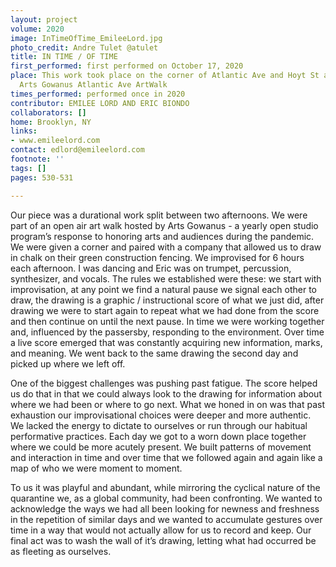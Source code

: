 ```yaml
---
layout: project
volume: 2020
image: InTimeOfTime_EmileeLord.jpg
photo_credit: Andre Tulet @atulet
title: IN TIME / OF TIME
first_performed: first performed on October 17, 2020
place: This work took place on the corner of Atlantic Ave and Hoyt St as part of the
  Arts Gowanus Atlantic Ave ArtWalk
times_performed: performed once in 2020
contributor: EMILEE LORD AND ERIC BIONDO
collaborators: []
home: Brooklyn, NY
links:
- www.emileelord.com
contact: edlord@emileelord.com
footnote: ''
tags: []
pages: 530-531

---
```


Our piece was a durational work split between two afternoons. We were part of an open air art walk hosted by Arts Gowanus - a yearly open studio program’s response to honoring arts and audiences during the pandemic. We were given a corner and paired with a company that allowed us to draw in chalk on their green construction fencing. We improvised for 6 hours each afternoon. I was dancing and Eric was on trumpet, percussion, synthesizer, and vocals. The rules we established were these: we start with improvisation, at any point we find a natural pause we signal each other to draw, the drawing is a graphic / instructional score of what we just did, after drawing we were to start again to repeat what we had done from the score and then continue on until the next pause. In time we were working together and, influenced by the passersby, responding to the environment. Over time a live score emerged that was constantly acquiring new information, marks, and meaning. We went back to the same drawing the second day and picked up where we left off. 

One of the biggest challenges was pushing past fatigue. The score helped us do that in that we could always look to the drawing for information about where we had been or where to go next. What we honed in on was that past exhaustion our improvisational choices were deeper and more authentic. We lacked the energy to dictate to ourselves or run through our habitual performative practices. Each day we got to a worn down place together where we could be more acutely present. We built patterns of movement and interaction in time and over time that we followed again and again like a map of who we were moment to moment. 

To us it was playful and abundant, while mirroring the cyclical nature of the quarantine we, as a global community, had been confronting. We wanted to acknowledge the ways we had all been looking for newness and freshness in the repetition of similar days and we wanted to accumulate gestures over time in a way that would not actually allow for us to record and keep. Our final act was to wash the wall of it’s drawing, letting what had occurred be as fleeting as ourselves.
